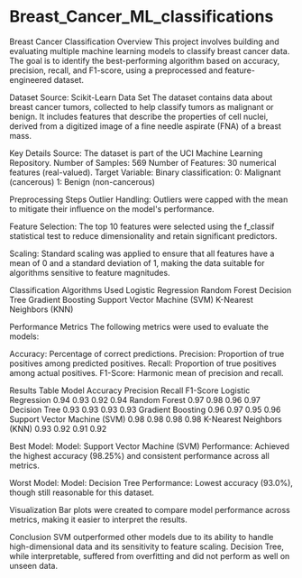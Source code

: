 # Breast_Cancer_ML_classifications

Breast Cancer Classification
Overview
This project involves building and evaluating multiple machine learning models to classify breast cancer data. The goal is to identify the best-performing algorithm based on accuracy, precision, recall, and F1-score, using a preprocessed and feature-engineered dataset.

Dataset
Source: Scikit-Learn Data Set
The dataset contains data about breast cancer tumors, collected to help classify tumors as malignant or benign. It includes features that describe the properties of cell nuclei, derived from a digitized image of a fine needle aspirate (FNA) of a breast mass.

Key Details
Source: The dataset is part of the UCI Machine Learning Repository.
Number of Samples: 569
Number of Features: 30 numerical features (real-valued).
Target Variable: Binary classification:
0: Malignant (cancerous)
1: Benign (non-cancerous)


Preprocessing Steps
Outlier Handling:
Outliers were capped with the mean to mitigate their influence on the model's performance.

Feature Selection:
The top 10 features were selected using the f_classif statistical test to reduce dimensionality and retain significant predictors.

Scaling:
Standard scaling was applied to ensure that all features have a mean of 0 and a standard deviation of 1, making the data suitable for algorithms sensitive to feature magnitudes.

Classification Algorithms Used
Logistic Regression
Random Forest
Decision Tree
Gradient Boosting
Support Vector Machine (SVM)
K-Nearest Neighbors (KNN)

Performance Metrics
The following metrics were used to evaluate the models:

Accuracy: Percentage of correct predictions.
Precision: Proportion of true positives among predicted positives.
Recall: Proportion of true positives among actual positives.
F1-Score: Harmonic mean of precision and recall.

Results Table
Model	Accuracy	Precision	Recall	F1-Score
Logistic Regression	0.94	0.93	0.92	0.94
Random Forest	0.97	0.98	0.96	0.97
Decision Tree	0.93	0.93	0.93	0.93
Gradient Boosting	0.96	0.97	0.95	0.96
Support Vector Machine (SVM)	0.98	0.98	0.98	0.98
K-Nearest Neighbors (KNN)	0.93	0.92	0.91	0.92

Best Model:
Model: Support Vector Machine (SVM)
Performance: Achieved the highest accuracy (98.25%) and consistent performance across all metrics.

Worst Model:
Model: Decision Tree
Performance: Lowest accuracy (93.0%), though still reasonable for this dataset.

Visualization
Bar plots were created to compare model performance across metrics, making it easier to interpret the results.

Conclusion
SVM outperformed other models due to its ability to handle high-dimensional data and its sensitivity to feature scaling.
Decision Tree, while interpretable, suffered from overfitting and did not perform as well on unseen data.
